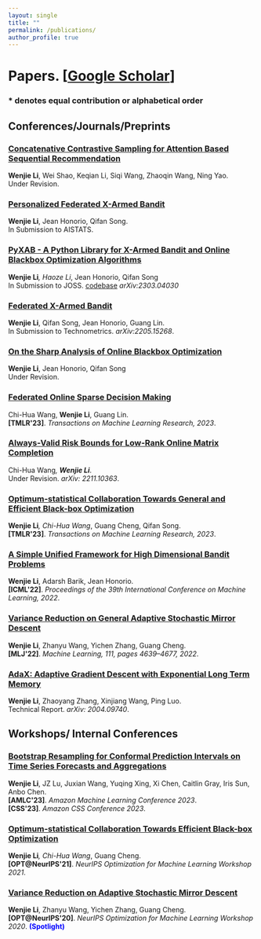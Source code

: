 ```yaml
---
layout: single
title: ""
permalink: /publications/
author_profile: true
---
```

# <i class="fa fa-fw fa-paste"></i> Papers. [[Google Scholar](https://scholar.google.com/citations?user=4jlUpjEAAAAJ&hl=en)] #


### * denotes equal contribution or alphabetical order


## Conferences/Journals/Preprints



### [Concatenative Contrastive Sampling for Attention Based Sequential Recommendation]()
**Wenjie Li**, Wei Shao, Keqian Li, Siqi Wang, Zhaoqin Wang, Ning Yao. \
Under Revision. 



### [Personalized Federated X-Armed Bandit](https://williamlwj.github.io/About//publications/PF-X)
**Wenjie Li**, Jean Honorio, Qifan Song. \
In Submission to AISTATS. 



### [PyXAB - A Python Library for X-Armed Bandit and Online Blackbox Optimization Algorithms](https://williamlwj.github.io/About//publications/PyXAB)
**Wenjie Li**<sup>*</sup>, Haoze Li<sup>*</sup>, Jean Honorio, Qifan Song\
In Submission to JOSS. [codebase](https://github.com/WilliamLwj/PyXAB) _arXiv:2303.04030_



### [Federated X-Armed Bandit](https://williamlwj.github.io/About//publications/Fed-X)
**Wenjie Li**, Qifan Song, Jean Honorio, Guang Lin. \
In Submission to Technometrics. _arXiv:2205.15268_.



### [On the Sharp Analysis of Online Blackbox Optimization]()
**Wenjie Li**, Jean Honorio, Qifan Song\
Under Revision. 


### [Federated Online Sparse Decision Making](https://williamlwj.github.io/About//publications/Fed-LASSO)
Chi-Hua Wang, **Wenjie Li**, Guang Lin. \
**[TMLR'23]**. _Transactions on Machine Learning Research, 2023_.

### [Always-Valid Risk Bounds for Low-Rank Online Matrix Completion](https://williamlwj.github.io/About//publications/always_valid)
Chi-Hua Wang<sup>*</sup>, **Wenjie Li**<sup>*</sup>. \
Under Revision.  _arXiv: 2211.10363_.


### [Optimum-statistical Collaboration Towards General and Efficient Black-box Optimization](https://williamlwj.github.io/About//publications/VHCT)
**Wenjie Li**<sup>*</sup>, Chi-Hua Wang<sup>*</sup>, Guang Cheng, Qifan Song. \
**[TMLR'23]**. _Transactions on Machine Learning Research, 2023_.



### [A Simple Unified Framework for High Dimensional Bandit Problems](https://williamlwj.github.io/About//publications/Bandit_framework)
**Wenjie Li**, Adarsh Barik, Jean Honorio. \
**[ICML'22]**. _Proceedings of the 39th International Conference on Machine Learning, 2022_.


### [Variance Reduction on General Adaptive Stochastic Mirror Descent](https://williamlwj.github.io/About//publications/SVRGMD)
**Wenjie Li**, Zhanyu Wang, Yichen Zhang, Guang Cheng. \
**[MLJ'22]**. _Machine Learning, 111, pages 4639–4677, 2022_.



### [AdaX: Adaptive Gradient Descent with Exponential Long Term Memory](https://williamlwj.github.io/About//publications/AdaX)
**Wenjie Li**, Zhaoyang Zhang, Xinjiang Wang, Ping Luo. \
Technical Report. _arXiv: 2004.09740_. 





## Workshops/ Internal Conferences

### [Bootstrap Resampling for Conformal Prediction Intervals on Time Series Forecasts and Aggregations]()
**Wenjie Li**, JZ Lu, Juxian Wang, Yuqing Xing, Xi Chen, Caitlin Gray, Iris Sun, Anbo Chen. \
**[AMLC'23]**. _Amazon Machine Learning Conference 2023_.\
**[CSS'23]**. _Amazon CSS Conference 2023_.


### [Optimum-statistical Collaboration Towards Efficient Black-box Optimization](https://williamlwj.github.io/About//publications/VHCT)
**Wenjie Li**<sup>*</sup>, Chi-Hua Wang<sup>*</sup>, Guang Cheng. \
**[OPT@NeurIPS'21]**. _NeurIPS Optimization for Machine Learning Workshop 2021_.


### [Variance Reduction on Adaptive Stochastic Mirror Descent](https://williamlwj.github.io/About//publications/SVRGMD)
**Wenjie Li**, Zhanyu Wang, Yichen Zhang, Guang Cheng. \
**[OPT@NeurIPS'20]**. _NeurIPS Optimization for Machine Learning Workshop 2020_. <span style="color:blue"> <b> (Spotlight) </b> </span>
